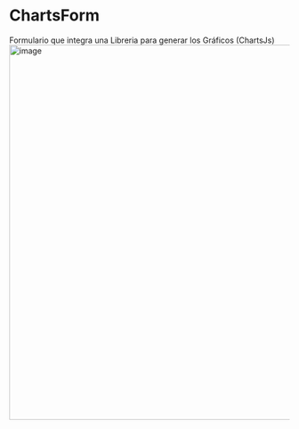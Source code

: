 # ChartsForm
Formulario que integra una Libreria para generar los Gráficos (ChartsJs)
<img width="674" alt="image" src="https://github.com/alt3m1s/alt3m1s.ChartsForm.github.io/assets/29589390/97fa79e9-7cea-4e3a-be9e-4a62a3a4175b">

